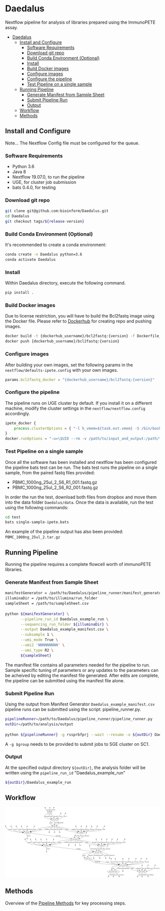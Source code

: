 # Daedalus

Nextflow pipeline for analysis of libraries prepared using the ImmunoPETE assay.

- [Daedalus](#daedalus)
  - [Install and Configure](#install-and-configure)
    - [Software Requirements](#software-requirements)
    - [Download git repo](#download-git-repo)
    - [Build Conda Environment (Optional)](#build-conda-environment-optional)
    - [Install](#install)
    - [Build Docker images](#build-docker-images)
    - [Configure images](#configure-images)
    - [Configure the pipeline](#configure-the-pipeline)
    - [Test Pipeline on a single sample](#test-pipeline-on-a-single-sample)
  - [Running Pipeline](#running-pipeline)
    - [Generate Manifest from Sample Sheet](#generate-manifest-from-sample-sheet)
    - [Submit Pipeline Run](#submit-pipeline-run)
    - [Output](#output)
  - [Workflow](#workflow)
  - [Methods](#methods)

## Install and Configure

Note... The Nextflow Config file must be configured for the queue.

### Software Requirements

- Python 3.6
- Java 8
- Nextflow 19.07.0, to run the pipeline
- UGE, for cluster job submission
- bats 0.4.0, for testing

### Download git repo

```bash
git clone git@github.com:bioinform/Daedalus.git
cd Daedalus
git checkout tags/${release-version}
```

### Build Conda Environment (Optional)

It's recommended to create a conda environment:

```bash
conda create -n Daedalus python=3.6
conda activate Daedalus
```

### Install

Within Daedalus directory, execute the following command.

```bash
pip install .
```

### Build Docker images

Due to license restriction, you will have to build the Bcl2fastq image using the Docker file.
Please refer to [Dockerhub](https://docs.docker.com/docker-hub/) for creating repo and pushing images.

```bash
docker build -t {dockerhub_username}/bcl2fastq:{version} -f Dockerfile_bcl2fastq .
docker push {dockerhub_username}/bcl2fastq:{version}
```

### Configure images

After building your own images, set the following params in the `nextflow/defaults-ipete.config` with your own images.

```javascript
params.bcl2fastq_docker = "{dockerhub_username}/bcl2fastq:{version}"
```

### Configure the pipeline

The pipeline runs on UGE cluster by default. If you install it on a different machine, modify the cluster settings in the `nextflow/nextflow.config` accordingly.

```javascript
ipete_docker {
    process.clusterOptions = { "-l h_vmem=${task.ext.vmem} -S /bin/bash -l docker_version=new -V" }
}
docker.runOptions = "-u=\$UID --rm -v /path/to/input_and_output:/path/to/input_and_output  -v /path/to/daedalus_repo:/path/to/daedalus_repo"
```

### Test Pipeline on a single sample
Once all the software has been installed and nextflow has been configured the pipeline bats test can be run. The bats test runs the pipeline on a single sample, from the paired fastq files provided:
- PBMC_1000ng_25ul_2_S6_R1_001.fastq.gz
- PBMC_1000ng_25ul_2_S6_R2_001.fastq.gz

In order the run the test, download both files from dropbox and move them into the data folder `Daedalus/data`. Once the data is available, run the test using the following commands:

```bash
cd test
bats single-sample-ipete.bats
```

An example of the pipeline output has also been provided: `PBMC_1000ng_25ul_2.tar.gz`

## Running Pipeline

Running the pipeline requires a complete flowcell worth of immunoPETE libraries.

### Generate Manifest from Sample Sheet

```bash
manifestGenerator = /path/to/Daedalus/pipeline_runner/manifest_generator.py
illuminaDir = /path/to/illumina/run_folder
sampleSheet = /path/to/sampleSheet.csv

python ${manifestGenerator} \
       --pipeline_run_id Daedalus_example_run \
       --sequencing_run_folder ${illuminaDir} \
       --output Daedalus_example_manifest.csv \
       --subsample 1 \
       --umi_mode True \
       --umi2 'NNNNNNNNN' \
       --umi_type R2 \
       ${sampleSheet}
```

The manifest file contains all parameters needed for the pipeline to run. Sample specific tuning of parameters or any updates to the parameters can be acheived by editing the manifest file generated. After edits are complete, the pipeline can be submitted using the manifest file alone.

### Submit Pipeline Run

Using the output from Manifest Generator `Daedalus_example_manifest.csv` pipeline runs can be submitted using the script: pipeline_runner.py.

```bash
pipelineRunner=/path/to/Daedalus/pipeline_runner/pipeline_runner.py
outDir=/path/to/analysis/output

python ${pipelineRunner} -g rssprbfprj --wait --resume -o ${outDir} Daedalus_example_manifest.csv
```

A `-g $group` needs to be provided to submit jobs to SGE cluster on SC1. 

### Output

At the specified output directory `${outDir}`, the analysis folder will be written using the `pipeline_run_id` "Daedalus_example_run"  

```bash
${outDir}/Daedalus_example_run
```

## Workflow

![workflow](docs/img/flowchart.png)

## Methods
Overview of the [Pipeline Methods](docs/Daedalus_methods.md) for key processing steps.
